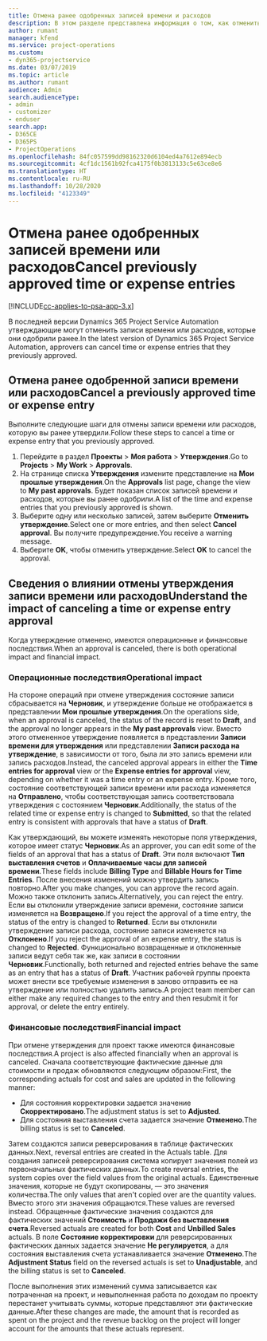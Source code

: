 ```yaml
---
title: Отмена ранее одобренных записей времени и расходов
description: В этом разделе представлена информация о том, как отменить утвержденную транзакцию времени или расходов проекта.
author: rumant
manager: kfend
ms.service: project-operations
ms.custom:
- dyn365-projectservice
ms.date: 03/07/2019
ms.topic: article
ms.author: rumant
audience: Admin
search.audienceType:
- admin
- customizer
- enduser
search.app:
- D365CE
- D365PS
- ProjectOperations
ms.openlocfilehash: 84fc057599dd98162320d6104ed4a7612e894ecb
ms.sourcegitcommit: 4cf1dc1561b92fca4175f0b3813133c5e63ce8e6
ms.translationtype: HT
ms.contentlocale: ru-RU
ms.lasthandoff: 10/28/2020
ms.locfileid: "4123349"
---
```

# <a name="cancel-previously-approved-time-or-expense-entries"></a><span data-ttu-id="bface-103">Отмена ранее одобренных записей времени или расходов</span><span class="sxs-lookup"><span data-stu-id="bface-103">Cancel previously approved time or expense entries</span></span>

[!INCLUDE[cc-applies-to-psa-app-3.x](../includes/cc-applies-to-psa-app-3x.md)]

<span data-ttu-id="bface-104">В последней версии Dynamics 365 Project Service Automation утверждающие могут отменить записи времени или расходов, которые они одобрили ранее.</span><span class="sxs-lookup"><span data-stu-id="bface-104">In the latest version of Dynamics 365 Project Service Automation, approvers can cancel time or expense entries that they previously approved.</span></span>

## <a name="cancel-a-previously-approved-time-or-expense-entry"></a><span data-ttu-id="bface-105">Отмена ранее одобренной записи времени или расходов</span><span class="sxs-lookup"><span data-stu-id="bface-105">Cancel a previously approved time or expense entry</span></span>

<span data-ttu-id="bface-106">Выполните следующие шаги для отмены записи времени или расходов, которую вы ранее утвердили.</span><span class="sxs-lookup"><span data-stu-id="bface-106">Follow these steps to cancel a time or expense entry that you previously approved.</span></span>

1. <span data-ttu-id="bface-107">Перейдите в раздел **Проекты** \> **Моя работа** \> **Утверждения**.</span><span class="sxs-lookup"><span data-stu-id="bface-107">Go to **Projects** \> **My Work** \> **Approvals**.</span></span>
2. <span data-ttu-id="bface-108">На странице списка **Утверждения** измените представление на **Мои прошлые утверждения**.</span><span class="sxs-lookup"><span data-stu-id="bface-108">On the **Approvals** list page, change the view to **My past approvals**.</span></span> <span data-ttu-id="bface-109">Будет показан список записей времени и расходов, которые вы ранее одобрили.</span><span class="sxs-lookup"><span data-stu-id="bface-109">A list of the time and expense entries that you previously approved is shown.</span></span>
3. <span data-ttu-id="bface-110">Выберите одну или несколько записей, затем выберите **Отменить утверждение**.</span><span class="sxs-lookup"><span data-stu-id="bface-110">Select one or more entries, and then select **Cancel approval**.</span></span> <span data-ttu-id="bface-111">Вы получите предупреждение.</span><span class="sxs-lookup"><span data-stu-id="bface-111">You receive a warning message.</span></span>
4. <span data-ttu-id="bface-112">Выберите **OK**, чтобы отменить утверждение.</span><span class="sxs-lookup"><span data-stu-id="bface-112">Select **OK** to cancel the approval.</span></span>

## <a name="understand-the-impact-of-canceling-a-time-or-expense-entry-approval"></a><span data-ttu-id="bface-113">Сведения о влиянии отмены утверждения записи времени или расходов</span><span class="sxs-lookup"><span data-stu-id="bface-113">Understand the impact of canceling a time or expense entry approval</span></span>

<span data-ttu-id="bface-114">Когда утверждение отменено, имеются операционные и финансовые последствия.</span><span class="sxs-lookup"><span data-stu-id="bface-114">When an approval is canceled, there is both operational impact and financial impact.</span></span>

### <a name="operational-impact"></a><span data-ttu-id="bface-115">Операционные последствия</span><span class="sxs-lookup"><span data-stu-id="bface-115">Operational impact</span></span>

<span data-ttu-id="bface-116">На стороне операций при отмене утверждения состояние записи сбрасывается на **Черновик**, и утверждение больше не отображается в представлении **Мои прошлые утверждения**.</span><span class="sxs-lookup"><span data-stu-id="bface-116">On the operations side, when an approval is canceled, the status of the record is reset to **Draft**, and the approval no longer appears in the **My past approvals** view.</span></span> <span data-ttu-id="bface-117">Вместо этого отмененное утверждение появляется в представлении **Записи времени для утверждения** или представлении **Записи расхода на утверждение**, в зависимости от того, была ли это запись времени или запись расходов.</span><span class="sxs-lookup"><span data-stu-id="bface-117">Instead, the canceled approval appears in either the **Time entries for approval** view or the **Expense entries for approval** view, depending on whether it was a time entry or an expense entry.</span></span> <span data-ttu-id="bface-118">Кроме того, состояние соответствующей записи времени или расхода изменяется на **Отправлено**, чтобы соответствующая запись соответствовала утверждения с состоянием **Черновик**.</span><span class="sxs-lookup"><span data-stu-id="bface-118">Additionally, the status of the related time or expense entry is changed to **Submitted**, so that the related entry is consistent with approvals that have a status of **Draft**.</span></span>

<span data-ttu-id="bface-119">Как утверждающий, вы можете изменять некоторые поля утверждения, которое имеет статус **Черновик**.</span><span class="sxs-lookup"><span data-stu-id="bface-119">As an approver, you can edit some of the fields of an approval that has a status of **Draft**.</span></span> <span data-ttu-id="bface-120">Эти поля включают **Тип выставления счетов** и **Оплачиваемые часы для записей времени**.</span><span class="sxs-lookup"><span data-stu-id="bface-120">These fields include **Billing Type** and **Billable Hours for Time Entries**.</span></span> <span data-ttu-id="bface-121">После внесения изменений можно утвердить запись повторно.</span><span class="sxs-lookup"><span data-stu-id="bface-121">After you make changes, you can approve the record again.</span></span> <span data-ttu-id="bface-122">Можно также отклонить запись.</span><span class="sxs-lookup"><span data-stu-id="bface-122">Alternatively, you can reject the entry.</span></span> <span data-ttu-id="bface-123">Если вы отклонили утверждение записи времени, состояние записи изменяется на **Возвращено**.</span><span class="sxs-lookup"><span data-stu-id="bface-123">If you reject the approval of a time entry, the status of the entry is changed to **Returned**.</span></span> <span data-ttu-id="bface-124">Если вы отклонили утверждение записи расхода, состояние записи изменяется на **Отклонено**.</span><span class="sxs-lookup"><span data-stu-id="bface-124">If you reject the approval of an expense entry, the status is changed to **Rejected**.</span></span> <span data-ttu-id="bface-125">Функционально возвращенные и отклоненные записи ведут себя так же, как записи в состоянии **Черновик**.</span><span class="sxs-lookup"><span data-stu-id="bface-125">Functionally, both returned and rejected entries behave the same as an entry that has a status of **Draft**.</span></span> <span data-ttu-id="bface-126">Участник рабочей группы проекта может внести все требуемые изменения в заново отправить ее на утверждение или полностью удалить запись.</span><span class="sxs-lookup"><span data-stu-id="bface-126">A project team member can either make any required changes to the entry and then resubmit it for approval, or delete the entry entirely.</span></span>

### <a name="financial-impact"></a><span data-ttu-id="bface-127">Финансовые последствия</span><span class="sxs-lookup"><span data-stu-id="bface-127">Financial impact</span></span>

<span data-ttu-id="bface-128">При отмене утверждения для проект также имеются финансовые последствия.</span><span class="sxs-lookup"><span data-stu-id="bface-128">A project is also affected financially when an approval is canceled.</span></span> <span data-ttu-id="bface-129">Сначала соответствующие фактические данные для стоимости и продаж обновляются следующим образом:</span><span class="sxs-lookup"><span data-stu-id="bface-129">First, the corresponding actuals for cost and sales are updated in the following manner:</span></span>

- <span data-ttu-id="bface-130">Для состояния корректировки задается значение **Скорректировано**.</span><span class="sxs-lookup"><span data-stu-id="bface-130">The adjustment status is set to **Adjusted**.</span></span>
- <span data-ttu-id="bface-131">Для состояния выставления счета задается значение **Отменено**.</span><span class="sxs-lookup"><span data-stu-id="bface-131">The billing status is set to **Canceled**.</span></span>

<span data-ttu-id="bface-132">Затем создаются записи реверсирования в таблице фактических данных.</span><span class="sxs-lookup"><span data-stu-id="bface-132">Next, reversal entries are created in the Actuals table.</span></span> <span data-ttu-id="bface-133">Для создания записей реверсирования система копирует значения полей из первоначальных фактических данных.</span><span class="sxs-lookup"><span data-stu-id="bface-133">To create reversal entries, the system copies over the field values from the original actuals.</span></span> <span data-ttu-id="bface-134">Единственные значения, которые не будут скопированы, — это значения количества.</span><span class="sxs-lookup"><span data-stu-id="bface-134">The only values that aren't copied over are the quantity values.</span></span> <span data-ttu-id="bface-135">Вместо этого эти значения обращаются.</span><span class="sxs-lookup"><span data-stu-id="bface-135">These values are reversed instead.</span></span> <span data-ttu-id="bface-136">Обращенные фактические значения создаются для фактических значений **Стоимость** и **Продажи без выставления счета**.</span><span class="sxs-lookup"><span data-stu-id="bface-136">Reversed actuals are created for both **Cost** and **Unbilled Sales** actuals.</span></span> <span data-ttu-id="bface-137">В поле **Состояние корректировки** для реверсированных фактических данных задается значение **Не регулируется**, а для состояния выставления счета устанавливается значение **Отменено**.</span><span class="sxs-lookup"><span data-stu-id="bface-137">The **Adjustment Status** field on the reversed actuals is set to **Unadjustable**, and the billing status is set to **Canceled**.</span></span>

<span data-ttu-id="bface-138">После выполнения этих изменений сумма записывается как потраченная на проект, и невыполненная работа по доходам по проекту перестанет учитывать суммы, которые представляют эти фактические данные.</span><span class="sxs-lookup"><span data-stu-id="bface-138">After these changes are made, the amount that is recorded as spent on the project and the revenue backlog on the project will longer account for the amounts that these actuals represent.</span></span>
